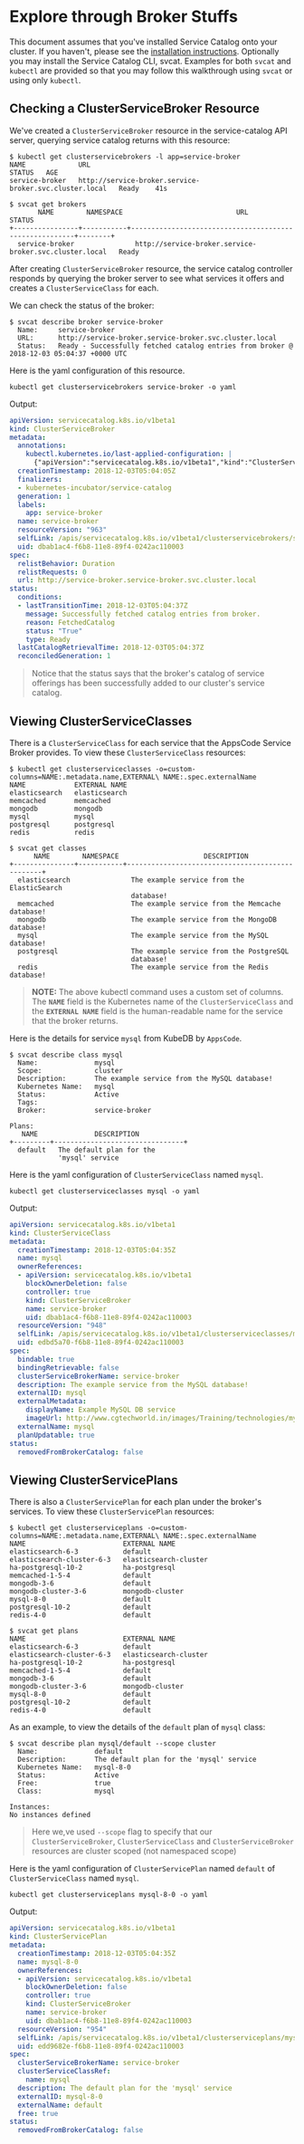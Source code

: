 # Explore through Broker Stuffs

This document assumes that you've installed Service Catalog onto your cluster. If you haven't, please see the [installation instructions](https://github.com/kubernetes-incubator/service-catalog/blob/v0.1.27/docs/install.md). Optionally you may install the Service Catalog CLI, svcat. Examples for both `svcat` and `kubectl` are provided so that you may follow this walkthrough using `svcat` or using only `kubectl`.

## Checking a ClusterServiceBroker Resource

We've created a `ClusterServiceBroker` resource in the service-catalog API server, querying service catalog returns with this resource:

```console
$ kubectl get clusterservicebrokers -l app=service-broker
NAME             URL                                                      STATUS   AGE
service-broker   http://service-broker.service-broker.svc.cluster.local   Ready    41s

$ svcat get brokers
       NAME        NAMESPACE                            URL                             STATUS
+----------------+-----------+--------------------------------------------------------+--------+
  service-broker               http://service-broker.service-broker.svc.cluster.local   Ready
```

After creating `ClusterServiceBroker` resource, the service catalog controller responds by querying the broker server to see what services it offers and creates a `ClusterServiceClass` for each.

We can check the status of the broker:

```console
$ svcat describe broker service-broker
  Name:     service-broker
  URL:      http://service-broker.service-broker.svc.cluster.local
  Status:   Ready - Successfully fetched catalog entries from broker @ 2018-12-03 05:04:37 +0000 UTC
```

Here is the yaml configuration of this resource.

```console
kubectl get clusterservicebrokers service-broker -o yaml
```

Output:

```yaml
apiVersion: servicecatalog.k8s.io/v1beta1
kind: ClusterServiceBroker
metadata:
  annotations:
    kubectl.kubernetes.io/last-applied-configuration: |
      {"apiVersion":"servicecatalog.k8s.io/v1beta1","kind":"ClusterServiceBroker","metadata":{"annotations":{},"labels":{"app":"service-broker"},"name":"service-broker"},"spec":{"url":"http://service-broker.service-broker.svc.cluster.local"}}
  creationTimestamp: 2018-12-03T05:04:05Z
  finalizers:
  - kubernetes-incubator/service-catalog
  generation: 1
  labels:
    app: service-broker
  name: service-broker
  resourceVersion: "963"
  selfLink: /apis/servicecatalog.k8s.io/v1beta1/clusterservicebrokers/service-broker
  uid: dbab1ac4-f6b8-11e8-89f4-0242ac110003
spec:
  relistBehavior: Duration
  relistRequests: 0
  url: http://service-broker.service-broker.svc.cluster.local
status:
  conditions:
  - lastTransitionTime: 2018-12-03T05:04:37Z
    message: Successfully fetched catalog entries from broker.
    reason: FetchedCatalog
    status: "True"
    type: Ready
  lastCatalogRetrievalTime: 2018-12-03T05:04:37Z
  reconciledGeneration: 1
```

> Notice that the status says that the broker's catalog of service offerings has been successfully added to our cluster's service catalog.

## Viewing ClusterServiceClasses

There is a `ClusterServiceClass` for each service that the AppsCode Service Broker provides. To view these `ClusterServiceClass` resources:

```console
$ kubectl get clusterserviceclasses -o=custom-columns=NAME:.metadata.name,EXTERNAL\ NAME:.spec.externalName
NAME            EXTERNAL NAME
elasticsearch   elasticsearch
memcached       memcached
mongodb         mongodb
mysql           mysql
postgresql      postgresql
redis           redis

$ svcat get classes
      NAME        NAMESPACE                     DESCRIPTION
+---------------+-----------+-------------------------------------------------+
  elasticsearch               The example service from the ElasticSearch
                              database!
  memcached                   The example service from the Memcache database!
  mongodb                     The example service from the MongoDB database!
  mysql                       The example service from the MySQL database!
  postgresql                  The example service from the PostgreSQL
                              database!
  redis                       The example service from the Redis database!
```

> **NOTE:** The above kubectl command uses a custom set of columns. The **`NAME`** field is the Kubernetes name of the `ClusterServiceClass` and the **`EXTERNAL NAME`** field is the human-readable name for the service that the broker returns.

Here is the details for service `mysql` from KubeDB by `AppsCode`.

```console
$ svcat describe class mysql
  Name:              mysql
  Scope:             cluster
  Description:       The example service from the MySQL database!
  Kubernetes Name:   mysql
  Status:            Active
  Tags:
  Broker:            service-broker

Plans:
   NAME              DESCRIPTION
+---------+--------------------------------+
  default   The default plan for the
            'mysql' service
```

Here is the yaml configuration of `ClusterServiceClass` named `mysql`.

```console
kubectl get clusterserviceclasses mysql -o yaml
```

Output:

```yaml
apiVersion: servicecatalog.k8s.io/v1beta1
kind: ClusterServiceClass
metadata:
  creationTimestamp: 2018-12-03T05:04:35Z
  name: mysql
  ownerReferences:
  - apiVersion: servicecatalog.k8s.io/v1beta1
    blockOwnerDeletion: false
    controller: true
    kind: ClusterServiceBroker
    name: service-broker
    uid: dbab1ac4-f6b8-11e8-89f4-0242ac110003
  resourceVersion: "948"
  selfLink: /apis/servicecatalog.k8s.io/v1beta1/clusterserviceclasses/mysql
  uid: edbd5a70-f6b8-11e8-89f4-0242ac110003
spec:
  bindable: true
  bindingRetrievable: false
  clusterServiceBrokerName: service-broker
  description: The example service from the MySQL database!
  externalID: mysql
  externalMetadata:
    displayName: Example MySQL DB service
    imageUrl: http://www.cgtechworld.in/images/Training/technologies/mysql.png
  externalName: mysql
  planUpdatable: true
status:
  removedFromBrokerCatalog: false
```

## Viewing ClusterServicePlans

There is also a `ClusterServicePlan` for each plan under the broker's services. To view these `ClusterServicePlan` resources:

```console
$ kubectl get clusterserviceplans -o=custom-columns=NAME:.metadata.name,EXTERNAL\ NAME:.spec.externalName
NAME                        EXTERNAL NAME
elasticsearch-6-3           default
elasticsearch-cluster-6-3   elasticsearch-cluster
ha-postgresql-10-2          ha-postgresql
memcached-1-5-4             default
mongodb-3-6                 default
mongodb-cluster-3-6         mongodb-cluster
mysql-8-0                   default
postgresql-10-2             default
redis-4-0                   default

$ svcat get plans
NAME                        EXTERNAL NAME
elasticsearch-6-3           default
elasticsearch-cluster-6-3   elasticsearch-cluster
ha-postgresql-10-2          ha-postgresql
memcached-1-5-4             default
mongodb-3-6                 default
mongodb-cluster-3-6         mongodb-cluster
mysql-8-0                   default
postgresql-10-2             default
redis-4-0                   default
```

As an example, to view the details of the `default` plan of `mysql` class:

```console
$ svcat describe plan mysql/default --scope cluster
  Name:              default
  Description:       The default plan for the 'mysql' service
  Kubernetes Name:   mysql-8-0
  Status:            Active
  Free:              true
  Class:             mysql

Instances:
No instances defined
```

> Here we,ve used `--scope` flag to specify that our `ClusterServiceBroker`, `ClusterServiceClass` and `ClusterServiceBroker` resources are cluster scoped (not namespaced scope)

Here is the yaml configuration of `ClusterServicePlan` named `default` of `ClusterServiceClass` named `mysql`.

```console
kubectl get clusterserviceplans mysql-8-0 -o yaml
```

Output:

```yaml
apiVersion: servicecatalog.k8s.io/v1beta1
kind: ClusterServicePlan
metadata:
  creationTimestamp: 2018-12-03T05:04:35Z
  name: mysql-8-0
  ownerReferences:
  - apiVersion: servicecatalog.k8s.io/v1beta1
    blockOwnerDeletion: false
    controller: true
    kind: ClusterServiceBroker
    name: service-broker
    uid: dbab1ac4-f6b8-11e8-89f4-0242ac110003
  resourceVersion: "954"
  selfLink: /apis/servicecatalog.k8s.io/v1beta1/clusterserviceplans/mysql-8-0
  uid: edd9682e-f6b8-11e8-89f4-0242ac110003
spec:
  clusterServiceBrokerName: service-broker
  clusterServiceClassRef:
    name: mysql
  description: The default plan for the 'mysql' service
  externalID: mysql-8-0
  externalName: default
  free: true
status:
  removedFromBrokerCatalog: false
```